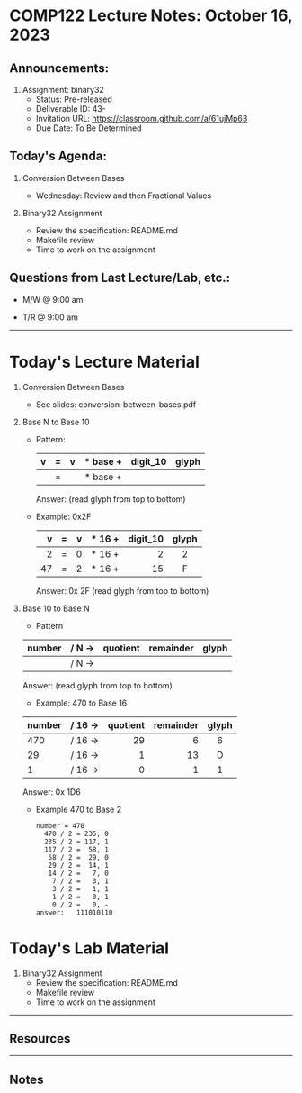 # COMP122 Lecture Notes: October 16, 2023

## Announcements:

1. Assignment: binary32 
   - Status: Pre-released
   - Deliverable ID: 43-
   - Invitation URL: https://classroom.github.com/a/61ujMp63
   - Due Date: To Be Determined

      
## Today's Agenda:
   1. Conversion Between Bases
      - Wednesday: Review and then Fractional Values

   1. Binary32 Assignment
      - Review the specification: README.md
      - Makefile review
      - Time to work on the assignment


## Questions from Last Lecture/Lab, etc.:
   * M/W @ 9:00 am

   * T/R @ 9:00 am


---
# Today's Lecture Material
  1. Conversion Between Bases
       - See slides: conversion-between-bases.pdf

  1. Base N to Base 10

     - Pattern:

       |   v   | = |   v   | * base + | digit_10 | glyph |
       |------:|:-:|------:|:--------:|---------:|:-----:|
       |       | = |       | * base + |          |       |

       Answer:             (read glyph from top to bottom)

     - Example: 0x2F

       |   v   | = |    v  | * 16 + | digit_10 | glyph |
       |------:|:-:|------:|:------:|---------:|:-----:|
       |     2 | = |     0 | * 16 + |     2    |   2   |
       |    47 | = |     2 | * 16 + |    15    |   F   |

       Answer: 0x 2F      (read glyph from top to bottom)

  1. Base 10 to Base N
     
     - Pattern

      |  number | / N -> | quotient | remainder | glyph |
      |---------|:------:|---------:|----------:|:-----:|
      |         | / N -> |          |           |       |         

       Answer:     (read glyph from top to bottom)

     - Example: 470 to Base 16

      |  number | / 16 -> | quotient | remainder | glyph |
      |---------|:-------:|---------:|----------:|:-----:|
      |   470   | / 16 -> |    29    |     6     |   6   |        
      |   29    | / 16 -> |     1    |    13     |   D   |
      |   1     | / 16 -> |     0    |     1     |   1   |   
      
      Answer: 0x 1D6   

     - Example 470 to Base 2  

       ```response
       number = 470    
         470 / 2 = 235, 0
         235 / 2 = 117, 1
         117 / 2 =  58, 1
          58 / 2 =  29, 0
          29 / 2 =  14, 1
          14 / 2 =   7, 0
           7 / 2 =   3, 1
           3 / 2 =   1, 1
           1 / 2 =   0, 1
           0 / 2 =   0, -
       answer:   111010110    
       ```

# Today's Lab Material
  1. Binary32 Assignment
     - Review the specification: README.md
     - Makefile review
     - Time to work on the assignment

---
## Resources


---
<!-- This section for student's to place their own notes. -->
<!-- This section will not be updated by the Professor.   -->

## Notes  


